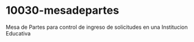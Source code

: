 # 10030-mesadepartes
Mesa de Partes para control de ingreso de solicitudes en una Institucion Educativa
